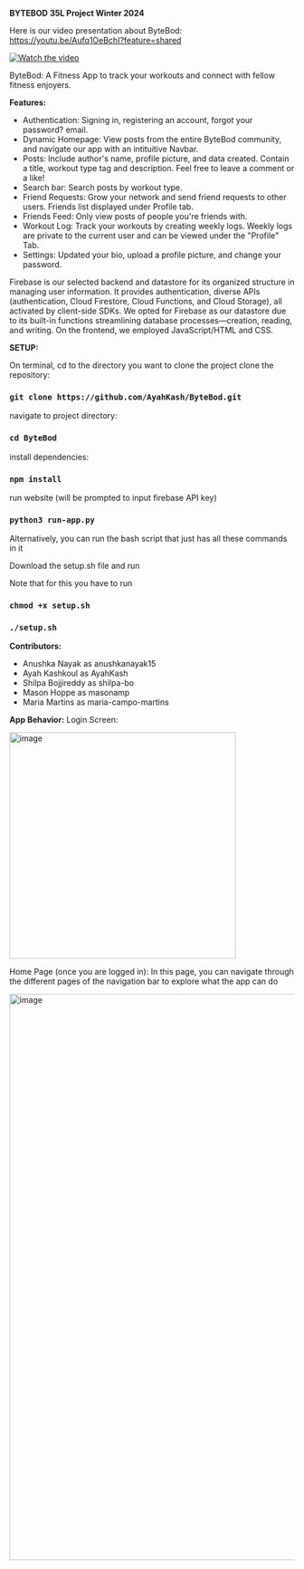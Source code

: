 **BYTEBOD**
**35L Project Winter 2024**

Here is our video presentation about ByteBod: https://youtu.be/Aufq1OeBchI?feature=shared

[![Watch the video](https://img.youtube.com/vi/Aufq1OeBchI/0.jpg)](https://www.youtube.com/watch?v=Aufq1OeBchI)


ByteBod: A Fitness App to track your workouts and connect with fellow fitness enjoyers.  

**Features:**
- Authentication: Signing in, registering an account, forgot your password? email.
- Dynamic Homepage: View posts from the entire ByteBod community, and navigate our app with an intituitive Navbar.
- Posts: Include author's name, profile picture, and data created. Contain a title, workout type tag and description. Feel free to leave a comment or a like!
- Search bar: Search posts by workout type.
- Friend Requests: Grow your network and send friend requests to other users. Friends list displayed under Profile tab.
- Friends Feed: Only view posts of people you're friends with.
- Workout Log: Track your workouts by creating weekly logs. Weekly logs are private to the current user and can be viewed under the "Profile" Tab.
- Settings: Updated your bio, upload a profile picture, and change your password. 

Firebase is our selected backend and datastore for its organized structure in managing user information. It provides authentication, diverse APIs (authentication, Cloud Firestore, Cloud Functions, and Cloud Storage), all activated by client-side SDKs. We opted for Firebase as our datastore due to its built-in functions streamlining database processes—creation, reading, and writing. On the frontend, we employed JavaScript/HTML and CSS.

**SETUP:**

On terminal, cd to the directory you want to clone the project
clone the repository:
### `git clone https://github.com/AyahKash/ByteBod.git`
navigate to project directory:
### `cd ByteBod`
install dependencies:
### `npm install`
run website (will be prompted to input firebase API key)
### `python3 run-app.py`

Alternatively, you can run the bash script that just has all these commands in it

Download the setup.sh file and run 

Note that for this you have to run 
### `chmod +x setup.sh`
### `./setup.sh`

**Contributors:**
  * Anushka Nayak as anushkanayak15
  * Ayah Kashkoul as AyahKash
  * Shilpa Bojjireddy as shilpa-bo
  * Mason Hoppe as masonamp
  * Maria Martins as maria-campo-martins

**App Behavior:**
Login Screen:

<img width="400" alt="image" src="https://github.com/AyahKash/ByteBod/assets/131549352/1540f0a5-ee76-443c-b683-0285f1520625">

Home Page (once you are logged in):
In this page, you can navigate through the different pages of the navigation bar to explore what the app can do

<img width="1000" alt="image" src="https://github.com/AyahKash/ByteBod/assets/131549352/e7559b98-0b87-4d15-9068-ffddd41ff569">







